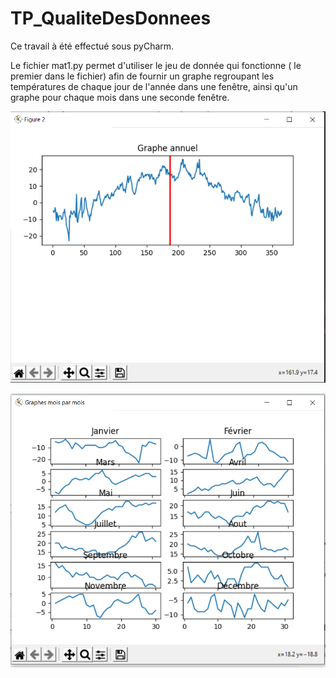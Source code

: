 # TP_QualiteDesDonnees

Ce travail à été effectué sous pyCharm.

Le fichier mat1.py permet d'utiliser le jeu de donnée qui fonctionne ( le premier dans le fichier) afin de fournir un graphe regroupant les températures de chaque jour de l'année dans une fenêtre, ainsi qu'un graphe pour chaque mois dans une seconde fenêtre.

![Alt text](https://github.com/FrancoisFr/TP_QualiteDesDonnees/blob/main/fichier/GrapheAnnuel.PNG?raw=true)

![Alt text](https://github.com/FrancoisFr/TP_QualiteDesDonnees/blob/main/fichier/GrapheMoisParMois.PNG?raw=true)


